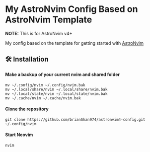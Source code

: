 # My AstroNvim Config Based on AstroNvim Template

**NOTE:** This is for AstroNvim v4+

My config based on the template for getting started with [AstroNvim](https://github.com/AstroNvim/AstroNvim)

## 🛠️ Installation

#### Make a backup of your current nvim and shared folder

```shell
mv ~/.config/nvim ~/.config/nvim.bak
mv ~/.local/share/nvim ~/.local/share/nvim.bak
mv ~/.local/state/nvim ~/.local/state/nvim.bak
mv ~/.cache/nvim ~/.cache/nvim.bak
```

#### Clone the repository

```shell
git clone https://github.com/brianShan974/astronvim4-config.git ~/.config/nvim
```

#### Start Neovim

```shell
nvim
```
